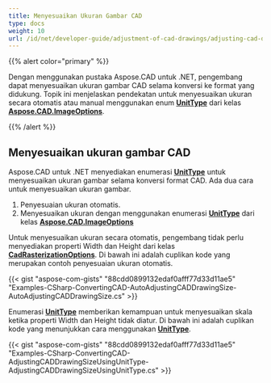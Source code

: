 ```yaml
---
title: Menyesuaikan Ukuran Gambar CAD
type: docs
weight: 10
url: /id/net/developer-guide/adjustment-of-cad-drawings/adjusting-cad-drawing-size/
---
```


{{% alert color="primary" %}}

Dengan menggunakan pustaka Aspose.CAD untuk .NET, pengembang dapat menyesuaikan ukuran gambar CAD selama konversi ke format yang didukung. Topik ini menjelaskan pendekatan untuk menyesuaikan ukuran secara otomatis atau manual menggunakan enum [**UnitType**](https://reference.aspose.com/cad/net/aspose.cad.imageoptions/unittype) dari kelas [**Aspose.CAD.ImageOptions**](https://reference.aspose.com/cad/net/aspose.cad.imageoptions).

{{% /alert %}}

## **Menyesuaikan ukuran gambar CAD**

Aspose.CAD untuk .NET menyediakan enumerasi [**UnitType**](https://reference.aspose.com/cad/net/aspose.cad.imageoptions/unittype) untuk menyesuaikan ukuran gambar selama konversi format CAD. Ada dua cara untuk menyesuaikan ukuran gambar.

1. Penyesuaian ukuran otomatis.
1. Menyesuaikan ukuran dengan menggunakan enumerasi [**UnitType**](https://reference.aspose.com/cad/net/aspose.cad.imageoptions/unittype) dari kelas [**Aspose.CAD.ImageOptions**](https://reference.aspose.com/cad/net/aspose.cad.imageoptions)

Untuk menyesuaikan ukuran secara otomatis, pengembang tidak perlu menyediakan properti Width dan Height dari kelas [**CadRasterizationOptions**](https://reference.aspose.com/cad/net/aspose.cad.imageoptions/cadrasterizationoptions/properties/index). Di bawah ini adalah cuplikan kode yang merupakan contoh penyesuaian ukuran otomatis.

{{< gist "aspose-com-gists" "88cdd0899132edaf0afff77d33d11ae5" "Examples-CSharp-ConvertingCAD-AutoAdjustingCADDrawingSize-AutoAdjustingCADDrawingSize.cs" >}}

Enumerasi [**UnitType**](https://reference.aspose.com/cad/net/aspose.cad.imageoptions/unittype) memberikan kemampuan untuk menyesuaikan skala ketika properti Width dan Height tidak diatur. Di bawah ini adalah cuplikan kode yang menunjukkan cara menggunakan [**UnitType**](https://reference.aspose.com/cad/net/aspose.cad.imageoptions/unittype).

{{< gist "aspose-com-gists" "88cdd0899132edaf0afff77d33d11ae5" "Examples-CSharp-ConvertingCAD-AdjustingCADDrawingSizeUsingUnitType-AdjustingCADDrawingSizeUsingUnitType.cs" >}}

